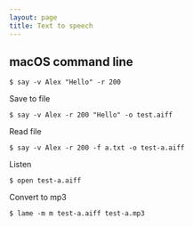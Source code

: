 ```yaml
---
layout: page
title: Text to speech
---
```


## macOS command line

```
$ say -v Alex "Hello" -r 200
```

Save to file

```
$ say -v Alex -r 200 "Hello" -o test.aiff
```

Read file

```
$ say -v Alex -r 200 -f a.txt -o test-a.aiff
```

Listen

```
$ open test-a.aiff
```

Convert to mp3

```
$ lame -m m test-a.aiff test-a.mp3
```
